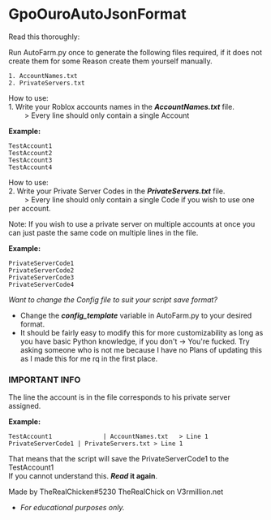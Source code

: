 # GpoOuroAutoJsonFormat

Read this thoroughly:

Run AutoFarm.py once to generate the following files required, if it does not create them for some Reason create them yourself manually. <br>

    1. AccountNames.txt
    2. PrivateServers.txt

How to use:  <br>
    1. Write your Roblox accounts names in the ***AccountNames.txt*** file. <br>
      &nbsp; &nbsp; &nbsp; &nbsp;  > Every line should only contain a single Account 
    
**Example:**

    TestAccount1
    TestAccount2
    TestAccount3
    TestAccount4

How to use:  <br>
    2. Write your Private Server Codes in the ***PrivateServers.txt*** file. <br>
      &nbsp; &nbsp; &nbsp; &nbsp;  > Every line should only contain a single Code if you wish to use one per account. 
    
Note: If you wish to use a private server on multiple accounts at once you can just paste the same code on multiple lines in the file.

**Example:**

    PrivateServerCode1
    PrivateServerCode2
    PrivateServerCode3
    PrivateServerCode4
        


*Want to change the Config file to suit your script save format?* <br>

- Change the ***config_template*** variable in AutoFarm.py to your desired format.
- It should be fairly easy to modify this for more customizability as long as you have basic Python knowledge, if you don't -> You're fucked. Try asking someone who is not me because I have no Plans of updating this as I made this for me rq in the first place.

### IMPORTANT INFO

The line the account is in the file corresponds to his private server assigned.

**Example:** <br>
    
    TestAccount1              | AccountNames.txt   > Line 1
    PrivateServerCode1 | PrivateServers.txt > Line 1
    
That means that the script will save the PrivateServerCode1 to the TestAccount1 <br>
If you cannot understand this. ***Read* it again**.


Made by TheRealChicken#5230
TheRealChick on V3rmillion.net


- *For educational purposes only.*